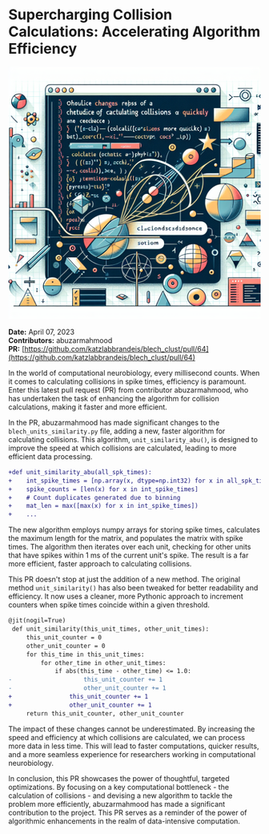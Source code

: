 # Supercharging Collision Calculations: Accelerating Algorithm Efficiency

![Visual representation of Add faster algorithm for calculating collisions](images/20250303151040_Create_a_technical_illustration_for_a_blog_post_ab.png)


**Date:** April 07, 2023  
**Contributors:** abuzarmahmood  
**PR:** [https://github.com/katzlabbrandeis/blech_clust/pull/64](https://github.com/katzlabbrandeis/blech_clust/pull/64)

In the world of computational neurobiology, every millisecond counts. When it comes to calculating collisions in spike times, efficiency is paramount. Enter this latest pull request (PR) from contributor abuzarmahmood, who has undertaken the task of enhancing the algorithm for collision calculations, making it faster and more efficient.

In the PR, abuzarmahmood has made significant changes to the `blech_units_similarity.py` file, adding a new, faster algorithm for calculating collisions. This algorithm, `unit_similarity_abu()`, is designed to improve the speed at which collisions are calculated, leading to more efficient data processing.

```diff
+def unit_similarity_abu(all_spk_times):
+    int_spike_times = [np.array(x, dtype=np.int32) for x in all_spk_times]
+    spike_counts = [len(x) for x in int_spike_times]
+    # Count duplicates generated due to binning
+    mat_len = max([max(x) for x in int_spike_times])
+    ...
```

The new algorithm employs numpy arrays for storing spike times, calculates the maximum length for the matrix, and populates the matrix with spike times. The algorithm then iterates over each unit, checking for other units that have spikes within 1 ms of the current unit's spike. The result is a far more efficient, faster approach to calculating collisions.

This PR doesn't stop at just the addition of a new method. The original method `unit_similarity()` has also been tweaked for better readability and efficiency. It now uses a cleaner, more Pythonic approach to increment counters when spike times coincide within a given threshold.

```diff
@jit(nogil=True)
 def unit_similarity(this_unit_times, other_unit_times):
     this_unit_counter = 0
     other_unit_counter = 0
     for this_time in this_unit_times:
         for other_time in other_unit_times:
             if abs(this_time - other_time) <= 1.0:
-                    this_unit_counter += 1
-                    other_unit_counter += 1
+                this_unit_counter += 1
+                other_unit_counter += 1
     return this_unit_counter, other_unit_counter
```

The impact of these changes cannot be underestimated. By increasing the speed and efficiency at which collisions are calculated, we can process more data in less time. This will lead to faster computations, quicker results, and a more seamless experience for researchers working in computational neurobiology.

In conclusion, this PR showcases the power of thoughtful, targeted optimizations. By focusing on a key computational bottleneck - the calculation of collisions - and devising a new algorithm to tackle the problem more efficiently, abuzarmahmood has made a significant contribution to the project. This PR serves as a reminder of the power of algorithmic enhancements in the realm of data-intensive computation.